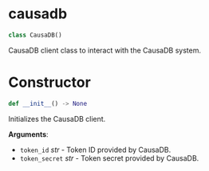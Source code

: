 <a id="causadb"></a>

# causadb

<a id="causadb.CausaDB"></a>


```python
class CausaDB()
```

CausaDB client class to interact with the CausaDB system.

<a id="causadb.CausaDB.__init__"></a>

# Constructor

```python
def __init__() -> None
```

Initializes the CausaDB client.

**Arguments**:

- `token_id` _str_ - Token ID provided by CausaDB.
- `token_secret` _str_ - Token secret provided by CausaDB.

<a id="causadb.CausaDB.set_token"></a>

